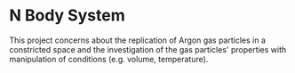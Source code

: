 # N Body System
This project concerns about the replication of Argon gas particles in a constricted space and the investigation of the gas particles' properties with manipulation of conditions (e.g. volume, temperature).
